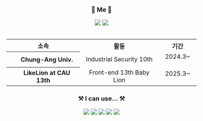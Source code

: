 ### <p align="center"> 🍎 Me 🍎 </p>
<div align="center">
  <a href="https://www.instagram.com/xaerinoo/"><img src="https://img.shields.io/badge/Instagram-FF0069?style=for-the-badge&logo=instagram&logoColor=white"/></a>
  <a href="https://velog.io/@ddalgigondu"><img src="https://img.shields.io/badge/Velog-20C997?style=for-the-badge&logo=velog&logoColor=white"/></a>
</div><br>
<div align="center">
  <table>
    <tr>
      <th> 소속 </th>
      <th> 활동 </th>
      <th> 기간 </th>
    </tr>
    <tr>
      <th> <img src="https://github.com/user-attachments/assets/6dc25115-90cd-4599-991a-c4b170852d5e" width="15"> Chung-Ang Univ. </th>
      <td align="center"> Industrial Security 10th </td>
      <td align="center"> 2024.3~ <img src="https://github.com/user-attachments/assets/e4c13cdd-3625-4f95-bd36-929b172b014a" width="15"></td>
    </tr>
    <tr>
      <th> <img src="https://github.com/user-attachments/assets/0627dc53-2573-4b85-932e-e8a2f2228b1d" width="15"> LikeLion at CAU 13th </th>
      <td align="center"> Front-end 13th Baby Lion </td>
      <td align="center"> 2025.3~ <img src="https://github.com/user-attachments/assets/e4c13cdd-3625-4f95-bd36-929b172b014a" width="15"></td>
    </tr>
  </table>
</div>

### <p align="center"> ⚒️ I can use... ⚒️ </p>
<div align="center">
  <img src="https://img.shields.io/badge/C-A8B9CC?style=for-the-badge&logo=c&logoColor=white"/> <img src="https://img.shields.io/badge/HTML5-E34F26?style=for-the-badge&logo=html5&logoColor=white"/> <img src="https://img.shields.io/badge/CSS3-1572B6?style=for-the-badge&logo=css3&logoColor=white"/> <img src="https://img.shields.io/badge/JavaScript-F7DF1E?style=for-the-badge&logo=javascript&logoColor=black"/> <img src="https://img.shields.io/badge/REACT-61DAFB?style=for-the-badge&logo=react&logoColor=white"/>
</div>
